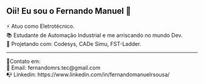 ## Oii! Eu sou o Fernando Manuel 👋

⚡ Atuo como Eletrotécnico.<br>
📚 Estudante de Automação Industrial e me arriscando no mundo Dev.<br>
🧰 Projetando com: Codesys, CADe Simu, FST-Ladder.
<hr/>
📡Contato em: <br/>
📩 Email: fernandomrs.tec@gmail.com <br>
📭 Linkedin: https://www.linkedin.com/in/fernandomanuelrsousa/

